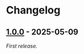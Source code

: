 # Changelog

## [1.0.0] - 2025-05-09

*First release.*

[1.0.0]: https://github.com/HexDrone-8850/fvtt-hexprotocol/releases/tag/v1.0.0
